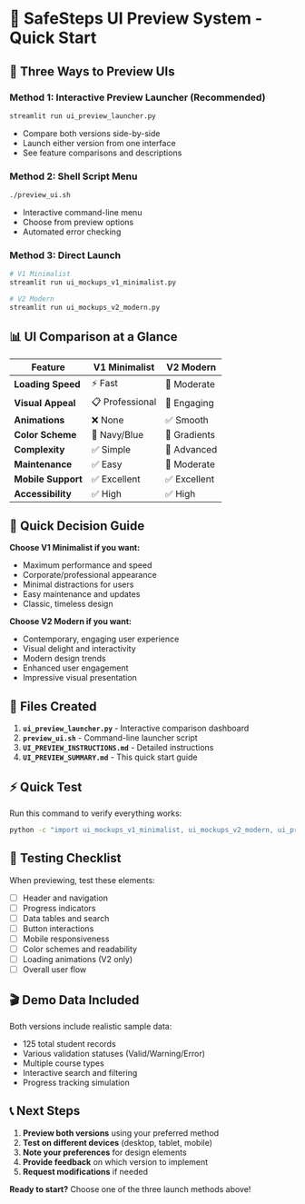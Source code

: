 # 🎨 SafeSteps UI Preview System - Quick Start

## 🚀 Three Ways to Preview UIs

### Method 1: Interactive Preview Launcher (Recommended)
```bash
streamlit run ui_preview_launcher.py
```
- Compare both versions side-by-side
- Launch either version from one interface
- See feature comparisons and descriptions

### Method 2: Shell Script Menu
```bash
./preview_ui.sh
```
- Interactive command-line menu
- Choose from preview options
- Automated error checking

### Method 3: Direct Launch
```bash
# V1 Minimalist
streamlit run ui_mockups_v1_minimalist.py

# V2 Modern
streamlit run ui_mockups_v2_modern.py
```

## 📊 UI Comparison at a Glance

| Feature | V1 Minimalist | V2 Modern |
|---------|---------------|-----------|
| **Loading Speed** | ⚡ Fast | 🔄 Moderate |
| **Visual Appeal** | 📋 Professional | 🎨 Engaging |
| **Animations** | ❌ None | ✅ Smooth |
| **Color Scheme** | 🔵 Navy/Blue | 🌈 Gradients |
| **Complexity** | ✅ Simple | 🔧 Advanced |
| **Maintenance** | ✅ Easy | 🔄 Moderate |
| **Mobile Support** | ✅ Excellent | ✅ Excellent |
| **Accessibility** | ✅ High | ✅ High |

## 🎯 Quick Decision Guide

**Choose V1 Minimalist if you want:**
- Maximum performance and speed
- Corporate/professional appearance
- Minimal distractions for users
- Easy maintenance and updates
- Classic, timeless design

**Choose V2 Modern if you want:**
- Contemporary, engaging user experience
- Visual delight and interactivity
- Modern design trends
- Enhanced user engagement
- Impressive visual presentation

## 🔧 Files Created

1. **`ui_preview_launcher.py`** - Interactive comparison dashboard
2. **`preview_ui.sh`** - Command-line launcher script  
3. **`UI_PREVIEW_INSTRUCTIONS.md`** - Detailed instructions
4. **`UI_PREVIEW_SUMMARY.md`** - This quick start guide

## ⚡ Quick Test

Run this command to verify everything works:
```bash
python -c "import ui_mockups_v1_minimalist, ui_mockups_v2_modern, ui_preview_launcher; print('✅ All UI components ready!')"
```

## 📱 Testing Checklist

When previewing, test these elements:
- [ ] Header and navigation
- [ ] Progress indicators
- [ ] Data tables and search
- [ ] Button interactions
- [ ] Mobile responsiveness
- [ ] Color schemes and readability
- [ ] Loading animations (V2 only)
- [ ] Overall user flow

## 🎬 Demo Data Included

Both versions include realistic sample data:
- 125 total student records
- Various validation statuses (Valid/Warning/Error)
- Multiple course types
- Interactive search and filtering
- Progress tracking simulation

## 📞 Next Steps

1. **Preview both versions** using your preferred method
2. **Test on different devices** (desktop, tablet, mobile)
3. **Note your preferences** for design elements
4. **Provide feedback** on which version to implement
5. **Request modifications** if needed

**Ready to start?** Choose one of the three launch methods above!
